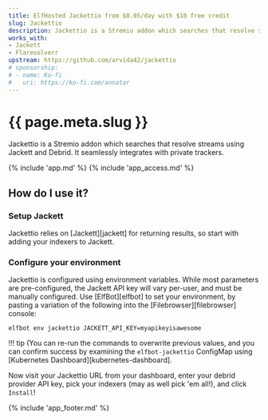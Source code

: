 ```yaml
---
title: ElfHosted Jackettio from $0.05/day with $10 free credit
slug: Jackettio
description: Jackettio is a Stremio addon which searches that resolve streams using Jackett and Debrid. It seamlessly integrates with private trackers.
works_with:
- Jackett
- Flaresolverr
upstream: https://github.com/arvida42/jackettio
# sponsorship: 
# - name: Ko-fi
#   uri: https://ko-fi.com/annatar
---
```


# {{ page.meta.slug }}

Jackettio is a Stremio addon which searches that resolve streams using Jackett and Debrid. It seamlessly integrates with private trackers.

{% include 'app.md' %}
{% include 'app_access.md' %}

## How do I use it?

### Setup Jackett

Jackettio relies on [Jackett][jackett] for returning results, so start with adding your indexers to Jackett.

### Configure your environment

Jackettio is configured using environment variables. While most parameters are pre-configured, the Jackett API key will vary per-user, and must be manually configured. Use [ElfBot][elfbot] to set your environment, by pasting a variation of the following into the [Filebrowser][filebrowser] console:

```
elfbot env jackettio JACKETT_API_KEY=myapikeyisawesome
```

!!! tip
    (You can re-run the commands to overwrite previous values, and you can confirm success by examining the `elfbot-jackettio` ConfigMap using [Kubernetes Dashboard][kubernetes-dashboard].

Now visit your Jackettio URL from your dashboard, enter your debrid provider API key, pick your indexers (may as well pick 'em all!), and click `Install`!

{% include 'app_footer.md' %}